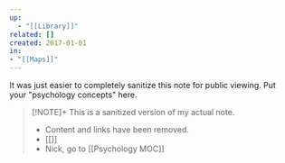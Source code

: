 ```yaml
---
up:
  - "[[Library]]"
related: []
created: 2017-01-01
in: 
- "[[Maps]]"
---
```


It was just easier to completely sanitize this note for public viewing. Put your "psychology concepts" here.

> [!NOTE]+ This is a sanitized version of my actual note. 
> - Content and links have been removed.
> - [[]]
> - Nick, go to [[Psychology MOC]]

